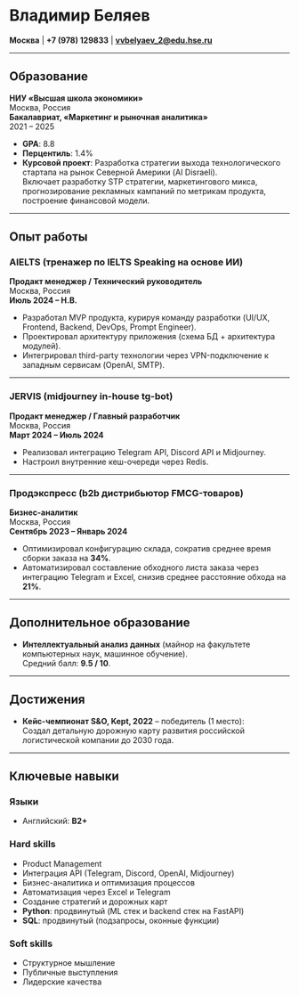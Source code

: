 # Владимир Беляев

**Москва** | **+7 (978) 129833** | **vvbelyaev_2@edu.hse.ru**

---

## Образование

**НИУ «Высшая школа экономики»**  
Москва, Россия  
**Бакалавриат, «Маркетинг и рыночная аналитика»**  
2021 – 2025  

- **GPA**: 8.8  
- **Перцентиль**: 1.4%  
- **Курсовой проект**: Разработка стратегии выхода технологического стартапа на рынок Северной Америки (AI Disraeli).  
  Включает разработку STP стратегии, маркетингового микса, прогнозирование рекламных кампаний по метрикам продукта, построение финансовой модели.

---

## Опыт работы

### **AIELTS (тренажер по IELTS Speaking на основе ИИ)**  
**Продакт менеджер / Технический руководитель**  
Москва, Россия  
**Июль 2024 – Н.В.**  

- Разработал MVP продукта, курируя команду разработки (UI/UX, Frontend, Backend, DevOps, Prompt Engineer).  
- Проектировал архитектуру приложения (схема БД + архитектура модулей).  
- Интегрировал third-party технологии через VPN-подключение к западным сервисам (OpenAI, SMTP).  

---

### **JERVIS (midjourney in-house tg-bot)**  
**Продакт менеджер / Главный разработчик**  
Москва, Россия  
**Март 2024 – Июль 2024**  

- Реализовал интеграцию Telegram API, Discord API и Midjourney.  
- Настроил внутренние кеш-очереди через Redis.  

---

### **Продэкспресс (b2b дистрибьютор FMCG-товаров)**  
**Бизнес-аналитик**  
Москва, Россия  
**Сентябрь 2023 – Январь 2024**  

- Оптимизировал конфигурацию склада, сократив среднее время сборки заказа на **34%**.  
- Автоматизировал составление обходного листа заказа через интеграцию Telegram и Excel, снизив среднее расстояние обхода на **21%**.  

---

## Дополнительное образование

- **Интеллектуальный анализ данных** (майнор на факультете компьютерных наук, машинное обучение).  
  Средний балл: **9.5 / 10**.  

---

## Достижения

- **Кейс-чемпионат S&O, Kept, 2022** – победитель (1 место):  
  Создал детальную дорожную карту развития российской логистической компании до 2030 года.  

---

## Ключевые навыки

### **Языки**
- Английский: **B2+**

### **Hard skills**
- Product Management  
- Интеграция API (Telegram, Discord, OpenAI, Midjourney)  
- Бизнес-аналитика и оптимизация процессов  
- Автоматизация через Excel и Telegram  
- Создание стратегий и дорожных карт  
- **Python**: продвинутый (ML стек и backend стек на FastAPI)  
- **SQL**: продвинутый (подзапросы, оконные функции)

### **Soft skills**
- Структурное мышление  
- Публичные выступления  
- Лидерские качества  
